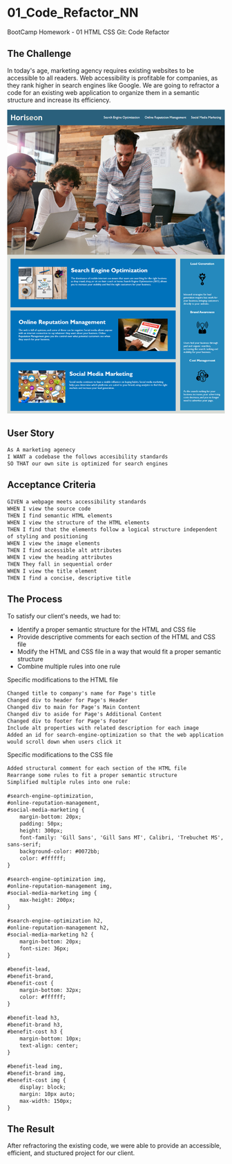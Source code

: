 # 01_Code_Refactor_NN
BootCamp Homework - 01 HTML CSS Git: Code Refactor

## The Challenge
In today's age, marketing agency requires existing websites to be accessible to all readers. 
Web accessibility is profitable for companies, as they rank higher in search engines like Google.
We are going to refractor a code for an existing web application to organize them in a semantic structure and increase its efficiency.

![](./develop/assets/images/webpage.png)

## User Story

```
As A marketing agenecy
I WANT a codebase the follows accesibility standards
SO THAT our own site is optimized for search engines
```

## Acceptance Criteria

```
GIVEN a webpage meets accessibility standards
WHEN I view the source code
THEN I find semantic HTML elements
WHEN I view the structure of the HTML elements
THEN I find that the elements follow a logical structure independent of styling and positioning 
WHEN I view the image elements
THEN I find accessible alt attributes
WHEN I view the heading attributes
THEN They fall in sequential order
WHEN I view the title element
THEN I find a concise, descriptive title
``` 

## The Process
To satisfy our client's needs, we had to:
- Identify a proper semantic structure for the HTML and CSS file
- Provide descriptive comments for each section of the HTML and CSS file
- Modify the HTML and CSS file in a way that would fit a proper semantic structure
- Combine multiple rules into one rule

Specific modifications to the HTML file

```
Changed title to company's name for Page's title
Changed div to header for Page's Header
Changed div to main for Page's Main Content
Changed div to aside for Page's Additional Content
Changed div to footer for Page's Footer
Include alt properties with related description for each image 
Added an id for search-engine-optimization so that the web application would scroll down when users click it
```

Specific modifications to the CSS file

```
Added structural comment for each section of the HTML file
Rearrange some rules to fit a proper semantic structure
Simplified multiple rules into one rule:

#search-engine-optimization,
#online-reputation-management,
#social-media-marketing {
    margin-bottom: 20px;
    padding: 50px;
    height: 300px;
    font-family: 'Gill Sans', 'Gill Sans MT', Calibri, 'Trebuchet MS', sans-serif;
    background-color: #0072bb;
    color: #ffffff;
}

#search-engine-optimization img,
#online-reputation-management img,
#social-media-marketing img {
    max-height: 200px;
}

#search-engine-optimization h2,
#online-reputation-management h2,
#social-media-marketing h2 {
    margin-bottom: 20px;
    font-size: 36px;
}

#benefit-lead,
#benefit-brand,
#benefit-cost {
    margin-bottom: 32px;
    color: #ffffff;
}

#benefit-lead h3,
#benefit-brand h3,
#benefit-cost h3 {
    margin-bottom: 10px;
    text-align: center;
}

#benefit-lead img,
#benefit-brand img,
#benefit-cost img {
    display: block;
    margin: 10px auto;
    max-width: 150px;
}
```

## The Result
After refractoring the existing code, we were able to provide an accessible, efficient, and stuctured project for our client. 



